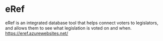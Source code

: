 # eRef
eRef is an integrated database tool that helps connect voters to legislators, and allows them to see what legislation is voted on and when. https://eref.azurewebsites.net/
